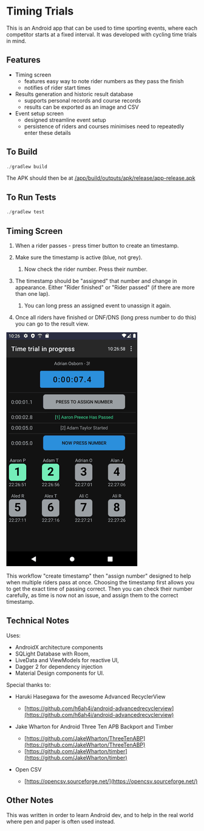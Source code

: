 # Timing Trials

This is an Android app that can be used to time sporting events, where each competitor starts at a fixed interval.
It was developed with cycling time trials in mind.

## Features

- Timing screen 
  - features easy way to note rider numbers as they pass the finish
  - notifies of rider start times
- Results generation and historic result database
  - supports personal records and course records
  - results can be exported as an image and CSV
- Event setup screen
  - designed streamline event setup
  - persistence of riders and courses minimises need to repeatedly enter these details


## To Build

```Powershell
./gradlew build
```

The APK should then be at [/app/build/outputs/apk/release/app-release.apk](/app/build/outputs/apk/release/app-release.apk)

## To Run Tests

```Powershell
./gradlew test
```

## Timing Screen

1. When a rider passes - press timer button to create an timestamp.

2. Make sure the timestamp is active (blue, not grey). 
    1. Now check the rider number. Press their number.

3. The timestamp should be "assigned" that number and change in appearance. Either "Rider finished" or "Rider passed" (if there are more than one lap). 
    1. You can long press an assigned event to unassign it again. 

4. Once all riders have finished or DNF/DNS (long press number to do this) you can go to the result view.

![timing screen](/doc/timing-screen.png "Timing Screen")

This workflow "create timestamp" then "assign number" designed to help when multiple riders pass at once.
Choosing the timestamp first allows you to get the exact time of passing correct. 
Then you can check their number carefully, as time is now not an issue,  and assign them to the correct timestamp.


## Technical Notes
Uses:
- AndroidX architecture components
- SQLight Database with Room, 
- LiveData and ViewModels for reactive UI, 
- Dagger 2 for dependency injection
- Material Design components for UI.

Special thanks to:
- Haruki Hasegawa for the awesome Advanced RecyclerView 
    - [https://github.com/h6ah4i/android-advancedrecyclerview](https://github.com/h6ah4i/android-advancedrecyclerview)

- Jake Wharton  for Android Three Ten APB Backport and Timber
    - [https://github.com/JakeWharton/ThreeTenABP](https://github.com/JakeWharton/ThreeTenABP)
    - [https://github.com/JakeWharton/timber](https://github.com/JakeWharton/timber)

- Open CSV
    - [https://opencsv.sourceforge.net/](https://opencsv.sourceforge.net/)

## Other Notes
This was written in order to learn Android dev, and to help in the 
real world where pen and paper is often used instead.